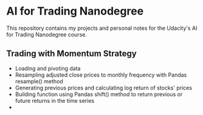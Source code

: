 # AI for Trading Nanodegree

This repository contains my projects and personal notes for the Udacity's AI for Trading Nanodegree course.

## Trading with Momentum Strategy
- Loading and pivoting data
- Resampling adjusted close prices to monthly frequency with Pandas resample() method
- Generating previous prices and calculating log return of stocks' prices
- Building function using Pandas shift() method to return previous or future returns in the time series
- 